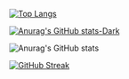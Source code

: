 [![Top Langs](https://github-readme-stats.vercel.app/api/top-langs/?username=NUCCASJNR&layout=compact)](https://github.com/anuraghazra/github-readme-stats)


[![Anurag's GitHub stats-Dark](https://github-readme-stats.vercel.app/api?username=NUCCASJNR&show_icons=true&theme=dark#gh-dark-mode-only)](https://github.com/anuraghazra/github-readme-stats#gh-dark-mode-only)

![Anurag's GitHub stats](https://github-readme-stats.vercel.app/api?username=NUCCASJNR&count_private=true)


[![GitHub Streak](https://streak-stats.demolab.com/?user=NUCCASJNR&theme=dark)](https://git.io/streak-stats)
